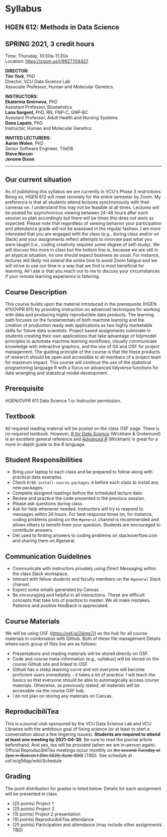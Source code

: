 # Syllabus
## HGEN 612: Methods in Data Science
## SPRING 2021, 3 credit hours

Time: Thursday, 10:00a-11:20a  
Location: https://zoom.us/j/9927704427  

**DIRECTOR:**  
**Tim York**, PhD  
Director, VCU Data Science Lab  
Associate Professor, Human and Molecular Genetics  

**INSTRUCTORS:**  
**Ekaterina Smirnova**, PhD  
Assistant Professor, Biostatistics  
**Lana Sargent**, PhD, RN, FNP-C, GNP-BC  
Assistant Professor, Adult Health and Nursing Systems  
**Dana Lapato**, PhD  
Instructor, Human and Molecular Genetics  

**INVITED LECTURERS:**  
**Aaron Wolen**, PhD  
Senior Software Engineer, TileDB  
**Steve Norum**  
**Jerome Dixon**  

- - -

## Our current situation
As of publishing this syllabus we are currently in VCU's Phase 3 restrictions. Being so, HGEN 612 will meet remotely for the entire semester by Zoom. My preference is that all students attend lectures synchronously with their cameras on. I understand this may not be feasible at all times. Lectures will be posted for asynchronous viewing between 24-48 hours after each session so plan accordingly but there will be times this does not work as expected. Please note that regardless of viewing behavior your participation and attendance grade will not be assessed in the regular fashion. I am more interested that you are engaged with the class (e.g., during class and/or on Slack) and your assignments reflect attempts to innovate past what you were taught (i.e., coding creativity requires some degree of self-study). We will discuss this more in class but the bottom line is, because we are still in an atypical situation, no one should expect business as usual. For instance, lectures will likely not extend the entire time to avoid Zoom fatigue and we will strive to use our time in a way that we find is most beneficial for learning. All I ask is that you reach out to me to discuss your circumstances if your remote learning experience is faltering.  


## Course Description
This course builds upon the material introduced in the prerequisite (HGEN 611/OVPR 611) by providing instruction on advanced techniques for working with data and producing highly reproducible data products. The learning path focuses on the fundamentals of both machine learning and the creation of production ready web applications as two highly marketable skills for future data scientists. Project based assignments culminate in students creating their own applications that take advantage of tidymodel principles to automate machine learning workflows, visually communicate knowledge with interactive graphics, and the use of Git and OSF for project management. The guiding principle of the course is that the these products of research should be open and accessible to all members of a project team for maximum impact. This course will continue the use of the statistical programming language R with a focus on advanced tidyverse functions for data wrangling and statistical model development.  


## Prerequisite
HGEN/OVPR 611 Data Science 1 or Instructor permission.  


## Textbook
All required reading material will be posted on the class OSF page. There is no required textbook. However, [*R for Data Science*][101] (Wickham & Grolemund) is an excellent general reference and [*Advanced R*][102] (Wickham) is great for a more in-depth guide to the R language.  


## Student Responsibilities
  - Bring your laptop to each class and be prepared to follow along with practical data examples.
  - Check `R/00_install-course-packages.R` before each class to install any new packages.
  - Complete assigned readings before the scheduled lecture date.  
  - Review and practice the code presented in the previous session.  
  - Please ask questions during class.
  - Ask for help whenever needed. Instructors will try to respond to messages within 24 hours. For best response times on, for instance, coding problems posting on the `#general` channel is recommended and allows others to benefit from your question. Students are encouraged to contribute answers.
  - Get used to finding answers to coding problems on stackoverflow.com and sharing them on #general.
  
  
## Communication Guidelines
  - Communicate with instructors privately using Direct Messaging within the class Slack workspace.  
  - Interact with fellow students and faculty members on the `#general` Slack channel.
  - Expect some emails generated by Canvas.
  - Be encouraging and helpful in all interactions. These are difficult concepts that take lots of practice to master. We all make mistakes. Patience and positive feedback is appreciated.


## Course Materials
We will be using OSF (https://osf.io/24mp7/) as the hub for all course materials in combination with Github. Both of these file management  Details where each group of files live are as follows:  

  - Presentations and reading materials will be stored directly on OSF.
  - Code and course meta-information (e.g., syllabus) will be stored on the course Github site and linked to OSF.
  - Github has a steep learning curve and not everyone will become proficient users immediately - it takes a lot of practice. I will teach the basics so that everyone should be able to automagically access course materials. Otherwise, as previously stated, all materials will be accessible via the course OSF hub.
  - I do not plan on storing any materials on Canvas.

## ReproducibiliTea
This is a journal club sponsored by the VCU Data Science Lab and VCU Libraries with the ambitious goal of fixing science (or at least to start a conversation about a few lingering issues). **Students are required to attend at least one meeting by 2021-04-30**. Be sure to read the journal article beforehand. And yes, tea will be provided (when we are in-person again). Official ReproducibiliTea meetings occur monthly on ~~the second Tuesday at 2pm in Biotech I (Rm 3029, Suite 300)~~ (TBD). See schedule at osf.io/g56qp/wiki/Schedule  


## Grading
The point distribution for grades is listed below. Details for each assignment will be presented in class.    

  - (25 points) Project 1 
  - (25 points) Project 2
  - (15 points) Project 2 presentation
  - (10 points) ReproducibiliTea attendance
  - (25 points) Participation and attendance (may include other assignments TBD)  



[101]: https://r4ds.had.co.nz/            "R for Data Science"
[102]: https://adv-r.hadley.nz/index.html "Advanced R"
